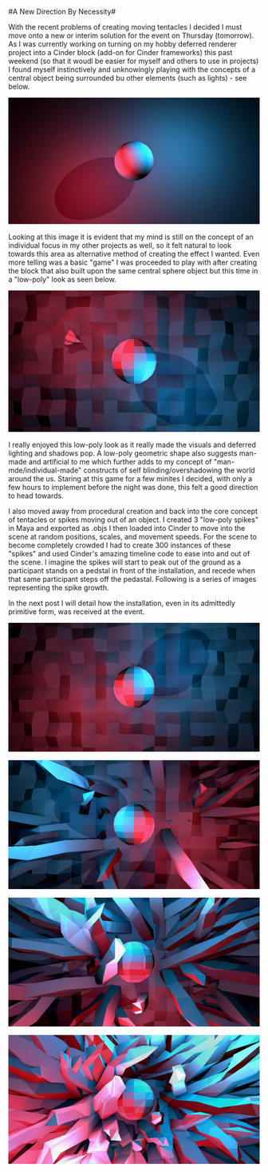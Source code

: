 #A New Direction By Necessity#

With the recent problems of creating moving tentacles I decided I must move onto a new or interim solution for the event on Thursday (tomorrow). As I was currently working on turning on my hobby deferred renderer project into a Cinder block (add-on for Cinder frameworks) this past weekend (so that it woudl be easier for myself and others to use in projects) I found myself instinctively and unknowingly playing with the concepts of a central object being surrounded bu other elements (such as lights) - see below.

![Image of Deferred Renderer Template](../project_images/DeferredRenderer_Test.jpg?raw=true "Image of Deferred Renderer Template")

Looking at this image it is evident that my mind is still on the concept of an individual focus in my other projects as well, so it felt natural to look towards this area as alternative method of creating the effect I wanted. Even more telling was a basic "game" I was proceeded to play with after creating the block that also built upon the same central sphere object but this time in a "low-poly" look as seen below.

![Image of Deferred Renderer Game](../project_images/DeferredRenderer_Game.jpg?raw=true "Image of Deferred Renderer Game")

I really enjoyed this low-poly look as it really made the visuals and deferred lighting and shadows pop. A low-poly geometric shape also suggests man-made and artificial to me which further adds to my concept of "man-mde/individual-made" constructs of self blinding/overshadowing the world around the us. Staring at this game for a few minites I decided, with only a few hours to implement before the night was done, this felt a good direction to head towards.

I also moved away from procedural creation and back into the core concept of tentacles or spikes moving out of an object. I created 3 "low-poly spikes" in Maya and exported as .objs I then loaded into Cinder to move into the scene at random positions, scales, and movement speeds. For the scene to become completely crowded I had to create 300 instances of these "spikes" and used Cinder's amazing timeline code to ease into and out of the scene. I imagine the spikes will start to peak out of the ground as a participant stands on a pedstal in front of the installation, and recede when that same participant steps off the pedastal. Following is a series of images representing the spike growth.

In the next post I will detail how the installation, even in its admittedly primitive form, was received at the event.

![Spike Growth 1](../project_images/DeferredRenderer_1.jpg?raw=true "Spike Growth 1")

![Spike Growth 2](../project_images/DeferredRenderer_2.jpg?raw=true "Spike Growth 2")

![Spike Growth 3](../project_images/DeferredRenderer_3.jpg?raw=true "Spike Growth 3")

![Spike Growth 4](../project_images/DeferredRenderer_4.jpg?raw=true "Spike Growth 4")
